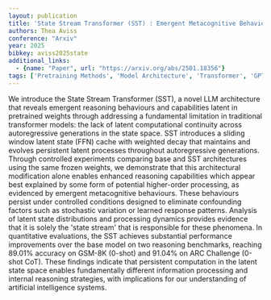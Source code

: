 ```yaml
---
layout: publication
title: 'State Stream Transformer (SST) : Emergent Metacognitive Behaviours Through Latent State Persistence'
authors: Thea Aviss
conference: "Arxiv"
year: 2025
bibkey: aviss2025state
additional_links:
  - {name: "Paper", url: "https://arxiv.org/abs/2501.18356"}
tags: ['Pretraining Methods', 'Model Architecture', 'Transformer', 'GPT']
---
```

We introduce the State Stream Transformer (SST), a novel LLM architecture
that reveals emergent reasoning behaviours and capabilities latent in
pretrained weights through addressing a fundamental limitation in traditional
transformer models: the lack of latent computational continuity across
autoregressive generations in the state space. SST introduces a sliding window
latent state (FFN) cache with weighted decay that maintains and evolves
persistent latent processes throughout autoregressive generations. Through
controlled experiments comparing base and SST architectures using the same
frozen weights, we demonstrate that this architectural modification alone
enables enhanced reasoning capabilities which appear best explained by some
form of potential higher-order processing, as evidenced by emergent
metacognitive behaviours. These behaviours persist under controlled conditions
designed to eliminate confounding factors such as stochastic variation or
learned response patterns. Analysis of latent state distributions and
processing dynamics provides evidence that it is solely the 'state stream' that
is responsible for these phenomena. In quantitative evaluations, the SST
achieves substantial performance improvements over the base model on two
reasoning benchmarks, reaching 89.01% accuracy on GSM-8K (0-shot) and 91.04%
on ARC Challenge (0-shot CoT). These findings indicate that persistent
computation in the latent state space enables fundamentally different
information processing and internal reasoning strategies, with implications for
our understanding of artificial intelligence systems.

